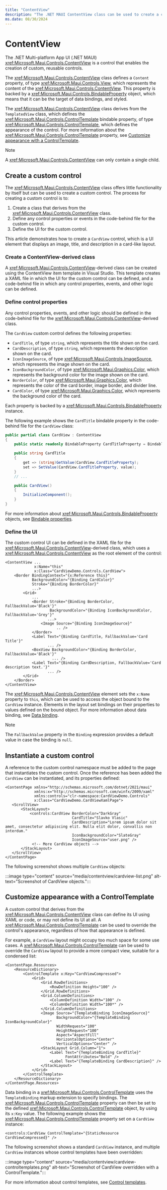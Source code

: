 ```yaml
---
title: "ContentView"
description: "The .NET MAUI ContentView class can be used to create a custom control."
ms.date: 08/30/2024
---
```


# ContentView

The .NET Multi-platform App UI (.NET MAUI) <xref:Microsoft.Maui.Controls.ContentView> is a control that enables the creation of custom, reusable controls.

The <xref:Microsoft.Maui.Controls.ContentView> class defines a `Content` property, of type <xref:Microsoft.Maui.Controls.View>, which represents the content of the <xref:Microsoft.Maui.Controls.ContentView>. This property is backed by a <xref:Microsoft.Maui.Controls.BindableProperty> object, which means that it can be the target of data bindings, and styled.

The <xref:Microsoft.Maui.Controls.ContentView> class derives from the `TemplatedView` class, which defines the <xref:Microsoft.Maui.Controls.ControlTemplate> bindable property, of type <xref:Microsoft.Maui.Controls.ControlTemplate>, which defines the appearance of the control. For more information about the <xref:Microsoft.Maui.Controls.ControlTemplate> property, see [Customize appearance with a ControlTemplate](#customize-appearance-with-a-controltemplate).

> [!NOTE]
> A <xref:Microsoft.Maui.Controls.ContentView> can only contain a single child.

## Create a custom control

The <xref:Microsoft.Maui.Controls.ContentView> class offers little functionality by itself but can be used to create a custom control. The process for creating a custom control is to:

1. Create a class that derives from the <xref:Microsoft.Maui.Controls.ContentView> class.
1. Define any control properties or events in the code-behind file for the custom control.
1. Define the UI for the custom control.

This article demonstrates how to create a `CardView` control, which is a UI element that displays an image, title, and description in a card-like layout.

### Create a ContentView-derived class

A <xref:Microsoft.Maui.Controls.ContentView>-derived class can be created using the ContentView item template in Visual Studio. This template creates a XAML file in which the UI for the custom control can be defined, and a code-behind file in which any control properties, events, and other logic can be defined.

### Define control properties

Any control properties, events, and other logic should be defined in the code-behind file for the <xref:Microsoft.Maui.Controls.ContentView>-derived class.

The `CardView` custom control defines the following properties:

- `CardTitle`, of type `string`, which represents the title shown on the card.
- `CardDescription`, of type `string`, which represents the description shown on the card.
- `IconImageSource`, of type <xref:Microsoft.Maui.Controls.ImageSource>, which represents the image shown on the card.
- `IconBackgroundColor`, of type <xref:Microsoft.Maui.Graphics.Color>, which represents the background color for the image shown on the card.
- `BorderColor`, of type <xref:Microsoft.Maui.Graphics.Color>, which represents the color of the card border, image border, and divider line.
- `CardColor`, of type <xref:Microsoft.Maui.Graphics.Color>, which represents the background color of the card.

Each property is backed by a <xref:Microsoft.Maui.Controls.BindableProperty> instance.

The following example shows the `CardTitle` bindable property in the code-behind file for the `CardView` class:

```csharp
public partial class CardView : ContentView
{
    public static readonly BindableProperty CardTitleProperty = BindableProperty.Create(nameof(CardTitle), typeof(string), typeof(CardView), string.Empty);

    public string CardTitle
    {
        get => (string)GetValue(CardView.CardTitleProperty);
        set => SetValue(CardView.CardTitleProperty, value);
    }
    // ...

    public CardView()
    {
        InitializeComponent();
    }
}
```

For more information about <xref:Microsoft.Maui.Controls.BindableProperty> objects, see [Bindable properties](~/fundamentals/bindable-properties.md).

### Define the UI

The custom control UI can be defined in the XAML file for the <xref:Microsoft.Maui.Controls.ContentView>-derived class, which uses a <xref:Microsoft.Maui.Controls.ContentView> as the root element of the control:

```XAML
<ContentView ...
             x:Name="this"
             x:Class="CardViewDemo.Controls.CardView">
    <Border BindingContext="{x:Reference this}"
            BackgroundColor="{Binding CardColor}"
            Stroke="{Binding BorderColor}"
            ...>
        <Grid>
            ...
            <Border Stroke="{Binding BorderColor, FallbackValue='Black'}"
                    BackgroundColor="{Binding IconBackgroundColor, FallbackValue='Grey'}"
                   ...>
                <Image Source="{Binding IconImageSource}"
                       .. />
            </Border>
            <Label Text="{Binding CardTitle, FallbackValue='Card Title'}"
                   ... />
            <BoxView BackgroundColor="{Binding BorderColor, FallbackValue='Black'}"
                     ... />
            <Label Text="{Binding CardDescription, FallbackValue='Card description text.'}"
                   ... />
        </Grid>
    </Border>
</ContentView>
```

The <xref:Microsoft.Maui.Controls.ContentView> element sets the `x:Name` property to `this`, which can be used to access the object bound to the `CardView` instance. Elements in the layout set bindings on their properties to values defined on the bound object. For more information about data binding, see [Data binding](~/fundamentals/data-binding/index.md).

> [!NOTE]
> The `FallbackValue` property in the `Binding` expression provides a default value in case the binding is `null`.

## Instantiate a custom control

A reference to the custom control namespace must be added to the page that instantiates the custom control. Once the reference has been added the `CardView` can be instantiated, and its properties defined:

```xaml
<ContentPage xmlns="http://schemas.microsoft.com/dotnet/2021/maui"
             xmlns:x="http://schemas.microsoft.com/winfx/2009/xaml"
             xmlns:controls="clr-namespace:CardViewDemo.Controls"
             x:Class="CardViewDemo.CardViewXamlPage">
   <ScrollView>
       <StackLayout>
           <controls:CardView BorderColor="DarkGray"
                              CardTitle="Slavko Vlasic"
                              CardDescription="Lorem ipsum dolor sit amet, consectetur adipiscing elit. Nulla elit dolor, convallis non interdum."
                              IconBackgroundColor="SlateGray"
                              IconImageSource="user.png" />
            <!-- More CardView objects -->
       </StackLayout>
   </ScrollView>
</ContentPage>                   
```

The following screenshot shows multiple `CardView` objects:

:::image type="content" source="media/contentview/cardview-list.png" alt-text="Screenshot of CardView objects.":::

## Customize appearance with a ControlTemplate

A custom control that derives from the <xref:Microsoft.Maui.Controls.ContentView> class can define its UI using XAML or code, or may not define its UI at all. A <xref:Microsoft.Maui.Controls.ControlTemplate> can be used to override the control's appearance, regardless of how that appearance is defined.

For example, a `CardView` layout might occupy too much space for some use cases. A <xref:Microsoft.Maui.Controls.ControlTemplate> can be used to override the `CardView` layout to provide a more compact view, suitable for a condensed list:

```xaml
<ContentPage.Resources>
    <ResourceDictionary>
        <ControlTemplate x:Key="CardViewCompressed">
            <Grid>
                <Grid.RowDefinitions>
                    <RowDefinition Height="100" />
                </Grid.RowDefinitions>
                <Grid.ColumnDefinitions>
                    <ColumnDefinition Width="100" />
                    <ColumnDefinition Width="100*" />
                </Grid.ColumnDefinitions>
                <Image Source="{TemplateBinding IconImageSource}"
                       BackgroundColor="{TemplateBinding IconBackgroundColor}"
                       WidthRequest="100"
                       HeightRequest="100"
                       Aspect="AspectFill"
                       HorizontalOptions="Center"
                       VerticalOptions="Center" />
                <StackLayout Grid.Column="1">
                    <Label Text="{TemplateBinding CardTitle}"
                           FontAttributes="Bold" />
                    <Label Text="{TemplateBinding CardDescription}" />
                </StackLayout>
            </Grid>
        </ControlTemplate>
    </ResourceDictionary>
</ContentPage.Resources>
```

Data binding in a <xref:Microsoft.Maui.Controls.ControlTemplate> uses the `TemplateBinding` markup extension to specify bindings. The <xref:Microsoft.Maui.Controls.ControlTemplate> property can then be set to the defined <xref:Microsoft.Maui.Controls.ControlTemplate> object, by using its `x:Key` value. The following example shows the <xref:Microsoft.Maui.Controls.ControlTemplate> property set on a `CardView` instance:

```xaml
<controls:CardView ControlTemplate="{StaticResource CardViewCompressed}" />
```

The following screenshot shows a standard `CardView` instance, and multiple `CardView` instances whose control templates have been overridden:

:::image type="content" source="media/contentview/cardview-controltemplates.png" alt-text="Screenshot of CardView overridden with a ControlTemplate.":::

For more information about control templates, see [Control templates](~/fundamentals/controltemplate.md).
